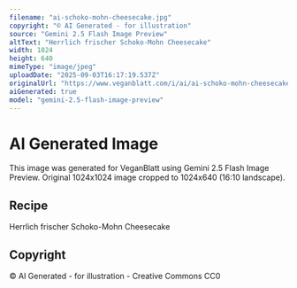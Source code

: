 ```yaml
---
filename: "ai-schoko-mohn-cheesecake.jpg"
copyright: "© AI Generated - for illustration"
source: "Gemini 2.5 Flash Image Preview"
altText: "Herrlich frischer Schoko-Mohn Cheesecake"
width: 1024
height: 640
mimeType: "image/jpeg"
uploadDate: "2025-09-03T16:17:19.537Z"
originalUrl: "https://www.veganblatt.com/i/ai/ai-schoko-mohn-cheesecake.jpg"
aiGenerated: true
model: "gemini-2.5-flash-image-preview"
---
```


# AI Generated Image

This image was generated for VeganBlatt using Gemini 2.5 Flash Image Preview.
Original 1024x1024 image cropped to 1024x640 (16:10 landscape).

## Recipe
Herrlich frischer Schoko-Mohn Cheesecake

## Copyright
© AI Generated - for illustration - Creative Commons CC0
